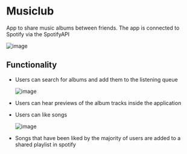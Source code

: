 # Musiclub

App to share music albums between friends. The app is connected to Spotify via the SpotifyAPI

![image](https://github.com/kenzo-bt/musiclub/assets/86800147/f342ab23-6835-46a2-afbf-5a12641867eb)

## Functionality

- Users can search for albums and add them to the listening queue
  
  ![image](https://github.com/kenzo-bt/musiclub/assets/86800147/c4769667-cce2-4567-b844-2fe34a765c60)

- Users can hear previews of the album tracks inside the application
- Users can like songs
  
  ![image](https://github.com/kenzo-bt/musiclub/assets/86800147/de0596b5-720c-482b-83ec-baaf83f36790)

- Songs that have been liked by the majority of users are added to a shared playlist in spotify
